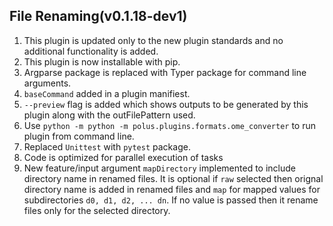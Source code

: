 ## File Renaming(v0.1.18-dev1)

1. This plugin is updated only to the new plugin standards and no additional functionality is added.
2. This plugin is now installable with pip.
3. Argparse package is replaced with Typer package for command line arguments.
4. `baseCommand` added in a plugin manifiest.
5. `--preview` flag is added which shows outputs to be generated by this plugin along with the outFilePattern used.
6. Use `python -m python -m polus.plugins.formats.ome_converter` to run plugin from command line.
7. Replaced `Unittest` with `pytest` package.
8. Code is optimized for parallel execution of tasks
9. New feature/input argument `mapDirectory` implemented to include directory name in renamed files. It is optional if `raw` selected then orignal directory name is added in renamed files and `map` for mapped values for subdirectories `d0, d1, d2, ... dn`. If no value is passed then it rename files only for the selected directory.
